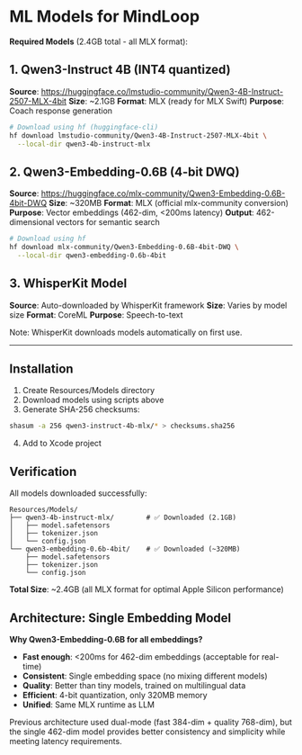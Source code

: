 # ML Models for MindLoop

**Required Models** (2.4GB total - all MLX format):

## 1. Qwen3-Instruct 4B (INT4 quantized)
**Source**: https://huggingface.co/lmstudio-community/Qwen3-4B-Instruct-2507-MLX-4bit
**Size**: ~2.1GB
**Format**: MLX (ready for MLX Swift)
**Purpose**: Coach response generation

```bash
# Download using hf (huggingface-cli)
hf download lmstudio-community/Qwen3-4B-Instruct-2507-MLX-4bit \
  --local-dir qwen3-4b-instruct-mlx
```

## 2. Qwen3-Embedding-0.6B (4-bit DWQ)
**Source**: https://huggingface.co/mlx-community/Qwen3-Embedding-0.6B-4bit-DWQ
**Size**: ~320MB
**Format**: MLX (official mlx-community conversion)
**Purpose**: Vector embeddings (462-dim, <200ms latency)
**Output**: 462-dimensional vectors for semantic search

```bash
# Download using hf
hf download mlx-community/Qwen3-Embedding-0.6B-4bit-DWQ \
  --local-dir qwen3-embedding-0.6b-4bit
```

## 3. WhisperKit Model
**Source**: Auto-downloaded by WhisperKit framework
**Size**: Varies by model size
**Format**: CoreML
**Purpose**: Speech-to-text

Note: WhisperKit downloads models automatically on first use.

---

## Installation

1. Create Resources/Models directory
2. Download models using scripts above
3. Generate SHA-256 checksums:
```bash
shasum -a 256 qwen3-instruct-4b-mlx/* > checksums.sha256
```
4. Add to Xcode project

## Verification

All models downloaded successfully:
```
Resources/Models/
├── qwen3-4b-instruct-mlx/        # ✅ Downloaded (2.1GB)
│   ├── model.safetensors
│   ├── tokenizer.json
│   └── config.json
└── qwen3-embedding-0.6b-4bit/    # ✅ Downloaded (~320MB)
    ├── model.safetensors
    ├── tokenizer.json
    └── config.json
```

**Total Size**: ~2.4GB (all MLX format for optimal Apple Silicon performance)

## Architecture: Single Embedding Model

**Why Qwen3-Embedding-0.6B for all embeddings?**
- **Fast enough**: <200ms for 462-dim embeddings (acceptable for real-time)
- **Consistent**: Single embedding space (no mixing different models)
- **Quality**: Better than tiny models, trained on multilingual data
- **Efficient**: 4-bit quantization, only 320MB memory
- **Unified**: Same MLX runtime as LLM

Previous architecture used dual-mode (fast 384-dim + quality 768-dim), but the single 462-dim model provides better consistency and simplicity while meeting latency requirements.
